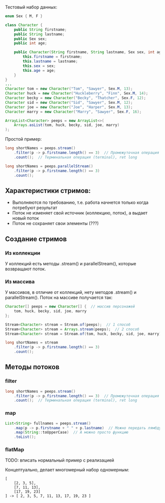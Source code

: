 Тестовый набор данных:

```java
enum Sex { M, F }

class Character {
    public String firstname;
    public String lastname;
    public Sex sex;
    public int age;

    public Character(String firstname, String lastname, Sex sex, int age) {
        this.firstname = firstname;
        this.lastname = lastname;
        this.sex = sex;
        this.age = age;
    }
}
...
Character tom = new Character("Tom", "Sawyer", Sex.M, 13);
Character huck = new Character("Huckleberry", "Finn", Sex.M, 14);
Character becky = new Character("Becky", "Thatcher", Sex.F, 12);
Character sid = new Character("Sid", "Sawyer", Sex.M, 12);
Character joe = new Character("Joe", "Harper", Sex.M, 13);
Character marry = new Character("Marry", "Sawyer", Sex.F, 16);

ArrayList<Character> peeps = new ArrayList<>(
    Arrays.asList(tom, huck, becky, sid, joe, marry)
);
```

Простой пример:

```java
long shortNames = peeps.stream()
    .filter(p -> p.firstname.length() == 3)  // Промежуточная операция (intermediate), ret Stream<T>
    .count();  // Терминальная операция (terminal), ret long

long shortNames = peeps.parallelStream()
    .filter(p -> p.firstname.length() == 3)
    .count();
```



## Характеристики стримов:

* Выполняются по требованию, т.е. работа начнется только когда потребуют результат
* Поток не изменяет свой источник (коллекцию, поток), а выдает новый поток
* Поток не сохраняет свои элементы (???)



## Создание стримов

### Из коллекции

У коллекций есть методы .stream() и parallelStream(), которые возвращают поток.

### Из массива

У массивов, в отличие от коллекций, нету методов .stream() и parallelStream(). Поток на массиве получается так:

```java
Character[] peeps = new Character[] {  // массив персонажей
    tom, huck, becky, sid, joe, marry
};

Stream<Character> stream = Stream.of(peeps);  // 1 способ
Stream<Character> stream = Arrays.stream(peeps);  // 2 способ
Stream<Character> stream = Stream.of(tom, huck, becky, sid, joe, marry);  // 3 способ

long shortNames = stream
    .filter(p -> p.firstname.length() == 3)
    .count();
```



## Методы потоков

### filter

```java
long shortNames = peeps.stream()
    .filter(p -> p.firstname.length() == 3)  // Промежуточная операция (intermediate), ret Stream<T>
    .count();  // Терминальная операция (terminal), ret long
```

### map

```java
List<String> fullnames = peeps.stream()
    .map(p -> p.firstname + " " + p.lastname)  // Можно передать лямбду
    .map(String::toUpperCase)  // А можно просто функцию
    .toList();
```

### flatMap

TODO: вписать нормальный пример с реализацией

Концептуально, делает многомерный набор одномерным:

```
[ 
	[2, 3, 5], 
    [7, 11, 13], 
    [17, 19, 23] 
] -> [ 2, 3, 5, 7, 11, 13, 17, 19, 23 ]
```